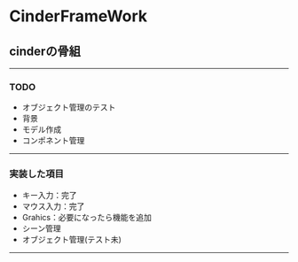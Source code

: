 # CinderFrameWork
## cinderの骨組

***

### TODO

* オブジェクト管理のテスト
* 背景
* モデル作成
* コンポネント管理

***

### 実装した項目
* キー入力：完了
* マウス入力：完了
* Grahics：必要になったら機能を追加
* シーン管理
* オブジェクト管理(テスト未)


***